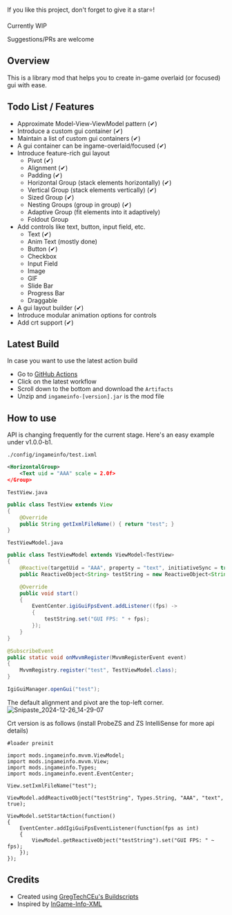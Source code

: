 If you like this project, don't forget to give it a star⭐!

Currently WIP

Suggestions/PRs are welcome

## Overview
This is a library mod that helps you to create in-game overlaid (or focused) gui with ease.

## Todo List / Features
- Approximate Model-View-ViewModel pattern (✔)
- Introduce a custom gui container (✔)
- Maintain a list of custom gui containers (✔)
- A gui container can be ingame-overlaid/focused (✔)
- Introduce feature-rich gui layout
  - Pivot (✔)
  - Alignment (✔)
  - Padding (✔)
  - Horizontal Group (stack elements horizontally) (✔)
  - Vertical Group (stack elements vertically) (✔)
  - Sized Group (✔)
  - Nesting Groups (group in group) (✔)
  - Adaptive Group (fit elements into it adaptively)
  - Foldout Group
- Add controls like text, button, input field, etc.
  - Text (✔)
  - Anim Text (mostly done)
  - Button (✔)
  - Checkbox
  - Input Field
  - Image
  - GIF
  - Slide Bar
  - Progress Bar
  - Draggable
- A gui layout builder (✔)
- Introduce modular animation options for controls
- Add crt support (✔)

## Latest Build
In case you want to use the latest action build
- Go to [GitHub Actions](https://github.com/tttsaurus/Ingame-Info-Reborn/actions)
- Click on the latest workflow
- Scroll down to the bottom and download the `Artifacts`
- Unzip and `ingameinfo-[version].jar` is the mod file

## How to use
API is changing frequently for the current stage.
Here's an easy example under v1.0.0-b1.

`./config/ingameinfo/test.ixml`
```xml
<HorizontalGroup>
    <Text uid = "AAA" scale = 2.0f>
</Group>
```
`TestView.java`
```java
public class TestView extends View
{
    @Override
    public String getIxmlFileName() { return "test"; }
}
```
`TestViewModel.java`
```java
public class TestViewModel extends ViewModel<TestView>
{
    @Reactive(targetUid = "AAA", property = "text", initiativeSync = true)
    public ReactiveObject<String> testString = new ReactiveObject<String>(){};

    @Override
    public void start()
    {
        EventCenter.igiGuiFpsEvent.addListener((fps) ->
        {
            testString.set("GUI FPS: " + fps);
        });
    }
}
```
```java
@SubscribeEvent
public static void onMvvmRegister(MvvmRegisterEvent event)
{
    MvvmRegistry.register("test", TestViewModel.class);
}
```
```java
IgiGuiManager.openGui("test");
```
The default alignment and pivot are the top-left corner.
![Snipaste_2024-12-26_14-29-07](https://github.com/user-attachments/assets/5e04ff27-718f-4633-824a-f0f7e001829d)

Crt version is as follows (install ProbeZS and ZS IntelliSense for more api details)
```zenscript
#loader preinit

import mods.ingameinfo.mvvm.ViewModel;
import mods.ingameinfo.mvvm.View;
import mods.ingameinfo.Types;
import mods.ingameinfo.event.EventCenter;

View.setIxmlFileName("test");

ViewModel.addReactiveObject("testString", Types.String, "AAA", "text", true);

ViewModel.setStartAction(function()
{
    EventCenter.addIgiGuiFpsEventListener(function(fps as int)
    {
        ViewModel.getReactiveObject("testString").set("GUI FPS: " ~ fps);
    });
});
```

## Credits
- Created using [GregTechCEu's Buildscripts](https://github.com/GregTechCEu/Buildscripts)
- Inspired by [InGame-Info-XML](https://github.com/Lunatrius/InGame-Info-XML)
